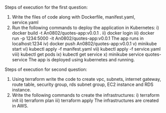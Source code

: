 Steps of execution for the first question:

1. Write the files of code along with Dockerfile, manifest.yaml, service.yaml
2. Run the following commands to deploy the application in Kubernetes:
i) docker build -t An0802/quotes-app:v0.0.1 .
ii) docker login
iii) docker run -p 1234:5000 -it An0802/quotes-app:v0.0.1
The app runs in localhost:1234
iv) docker push An0802/quotes-app:v0.0.1
v) minikube start
vi) kubectl apply -f manifest.yaml
vii) kubectl apply -f service.yaml
viii) kubectl get pods
ix) kubectl get service
x) minikube service quotes-service
The app is deployed using kubernetes and running.

Steps of execution for second question:

1. Using terraform write the code to create vpc, subnets, internet gateway, route table, security group, rds subnet group, EC2 instance and RDS instance.
2. Write the following commands to create the infrastructures:
i) terraform init
ii) terraform plan
iii) terraform apply
The infrastructures are created in AWS.
